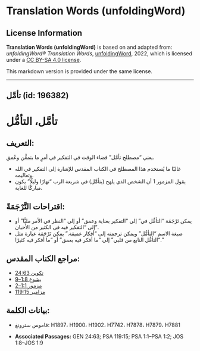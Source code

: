# Translation Words (unfoldingWord)

## License Information

**Translation Words (unfoldingWord)** is based on and adapted from: _unfoldingWord® Translation Words_, [unfoldingWord](https://unfoldingword.org/utw), 2022, which is licensed under a [CC BY-SA 4.0 license](https://creativecommons.org/licenses/by-sa/4.0/legalcode.en).

This markdown version is provided under the same license.



--------------------------------

## تأمَّل (id: 196382)

تأمَّل، التأمُّل
================

التعريف:
--------

يعني “مصطلح تأمَّل” قضاء الوقت في التفكير في أمرٍ ما بتمعُّن وعُمق.

* غالبًا ما يُستخدم هذا المصطلح في الكتاب المقدس للإشارة إلى التفكير في الله وتعاليمه.
* يقول المزمور 1 أن الشخص الذي يلهج (يتأمَّل) في شريعة الرب “نهارًا وليلًا” يكون مباركًا للغاية.

اقتراحات التَّرْجَمَةً:
-----------------------

* يمكن تَرْجَمَة “التأمُّل في” إلى “التفكير بعناية وعمق” أو إلى “النظر في الأمر مليًّا” أو إلى “التفكير فيه في الكثير من الأحيان”.
* صيغة الاسم “التأمُّل” ويمكن ترجمته إلى “أفكار عميقة.” يمكن تَرْجَمَة عبارة مثل “التأمُّل النابع من قلبي” إلى “ما أفكر فيه بعمق” أو “ما أفكر فيه كثيرًا.”

مراجع الكتاب المقدس:
--------------------

* [تكوين 24:63](https://ref.ly/Gen24:63)
* [يشوع 1:8–9](https://ref.ly/Josh1:8-Josh1:9)
* [مزمور 1:1–2](https://ref.ly/Ps1:1-Ps1:2)
* [مزامير 119:15](https://ref.ly/Ps119:15)

بيانات الكلمة:
--------------

* قاموس سترونغ: H1897، H1900، H1902، H7742، H7878، H7879، H7881

* **Associated Passages:** GEN 24:63; PSA 119:15; PSA 1:1–PSA 1:2; JOS 1:8–JOS 1:9

